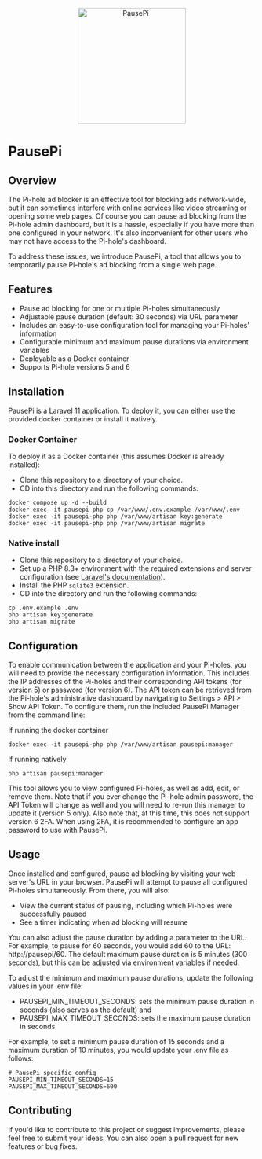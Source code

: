 <p align="center">
  <picture>
    <img src="https://raw.githubusercontent.com/tchubaba/pausepi/master/public/images/pausepi.png" width="220" height="236" alt="PausePi">
  </picture>
</p>

# PausePi

## Overview

The Pi-hole ad blocker is an effective tool for blocking ads network-wide, but it can sometimes interfere with online services like video streaming or opening some web pages. Of course you can pause ad blocking from the Pi-hole admin dashboard, but it is a hassle, especially if you have more than one configured in your network. It's also inconvenient for other users who may not have access to the Pi-hole's dashboard. 

To address these issues, we introduce PausePi, a tool that allows you to temporarily pause Pi-hole's ad blocking from a single web page.

## Features

* Pause ad blocking for one or multiple Pi-holes simultaneously
* Adjustable pause duration (default: 30 seconds) via URL parameter
* Includes an easy-to-use configuration tool for managing your Pi-holes' information
* Configurable minimum and maximum pause durations via environment variables
* Deployable as a Docker container
* Supports Pi-hole versions 5 and 6

## Installation

PausePi is a Laravel 11 application. To deploy it, you can either use the provided docker 
container or install it natively.

### Docker Container
To deploy it as a Docker container (this assumes Docker is already installed):
* Clone this repository to a directory of your choice.
* CD into this directory and run the following commands:
```shell
docker compose up -d --build
docker exec -it pausepi-php cp /var/www/.env.example /var/www/.env
docker exec -it pausepi-php php /var/www/artisan key:generate
docker exec -it pausepi-php php /var/www/artisan migrate
```

### Native install

* Clone this repository to a directory of your choice.
* Set up a PHP 8.3+ environment with the required extensions and server configuration (see [Laravel's documentation](https://laravel.com/docs/11.x/deployment#server-requirements)).
* Install the PHP `sqlite3` extension.
* CD into the directory and run the following commands:
```shell
cp .env.example .env
php artisan key:generate
php artisan migrate
```

## Configuration

To enable communication between the application and your Pi-holes, you will need to provide the necessary configuration information. This includes the IP addresses of the Pi-holes and their corresponding API tokens (for version 5) or password (for version 6). The API token can be retrieved from the Pi-hole's administrative dashboard by navigating to Settings > API > Show API Token. To configure them, run the included PausePi Manager from the command line:

If running the docker container
```shell
docker exec -it pausepi-php php /var/www/artisan pausepi:manager
```

If running natively
```shell
php artisan pausepi:manager
```

This tool allows you to view configured Pi-holes, as well as add, edit, or remove them. Note that if you ever change the Pi-hole admin password, the API Token will change as well and you will need to re-run this manager to update it (version 5 only). Also note that, at this time, this does not support version 6 2FA. When using 2FA, it is recommended to configure an app password to use with PausePi.

## Usage

Once installed and configured, pause ad blocking by visiting your web server's URL in your browser. PausePi will attempt to pause all configured Pi-holes simultaneously. From there, you will also:

* View the current status of pausing, including which Pi-holes were successfully paused
* See a timer indicating when ad blocking will resume


You can also adjust the pause duration by adding a parameter to the URL. For example, to pause for 60 seconds, you would add 60 to the URL: http://pausepi/60. The default maximum pause duration is 5 minutes (300 seconds), but this can be adjusted via environment variables if needed.

To adjust the minimum and maximum pause durations, update the following values in your .env file:

* PAUSEPI_MIN_TIMEOUT_SECONDS: sets the minimum pause duration in seconds (also serves as the default) and
* PAUSEPI_MAX_TIMEOUT_SECONDS: sets the maximum pause duration in seconds

For example, to set a minimum pause duration of 15 seconds and a maximum duration of 10 minutes, you would update your .env file as follows:

```dotenv
# PausePi specific config
PAUSEPI_MIN_TIMEOUT_SECONDS=15
PAUSEPI_MAX_TIMEOUT_SECONDS=600
```
## Contributing

If you'd like to contribute to this project or suggest improvements, please feel free to submit your ideas. You can also open a pull request for new features or bug fixes.
